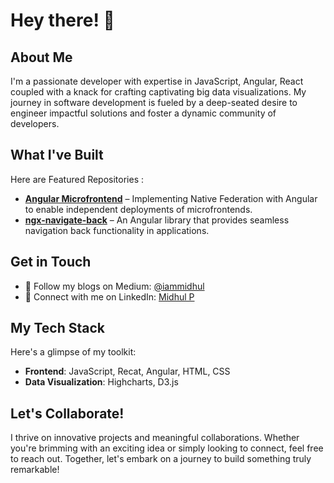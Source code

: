 # Hey there! 👋  

## About Me  
I'm a passionate developer with expertise in JavaScript, Angular, React coupled with a knack for crafting captivating big data visualizations. My journey in software development is fueled by a deep-seated desire to engineer impactful solutions and foster a dynamic community of developers.  

## What I've Built  
Here are Featured Repositories :  
- **[Angular Microfrontend](https://github.com/midhul-p/ngx-navigate-back)** – Implementing Native Federation with Angular to enable independent deployments of microfrontends.  
- **[ngx-navigate-back](https://github.com/midhul-p/ngx-navigate-back)** – An Angular library that provides seamless navigation back functionality in applications.  

## Get in Touch  
- 📝 Follow my blogs on Medium: [@iammidhul](https://medium.com/@iammidhul)
- 💼 Connect with me on LinkedIn: [Midhul P](https://www.linkedin.com/in/iammidhul/)  

## My Tech Stack  
Here's a glimpse of my toolkit:  
- **Frontend**: JavaScript, Recat, Angular, HTML, CSS 
- **Data Visualization**: Highcharts, D3.js  

## Let's Collaborate!  
I thrive on innovative projects and meaningful collaborations. Whether you're brimming with an exciting idea or simply looking to connect, feel free to reach out. Together, let's embark on a journey to build something truly remarkable!  
